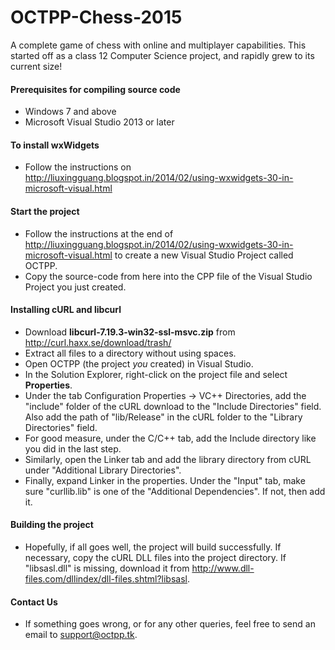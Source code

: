 # OCTPP-Chess-2015
A complete game of chess with online and multiplayer capabilities. This started off as a class 12 Computer Science project, and rapidly grew to its current size!

#### Prerequisites for compiling source code
- Windows 7 and above
- Microsoft Visual Studio 2013 or later

#### To install wxWidgets
- Follow the instructions on http://liuxingguang.blogspot.in/2014/02/using-wxwidgets-30-in-microsoft-visual.html

#### Start the project
- Follow the instructions at the end of http://liuxingguang.blogspot.in/2014/02/using-wxwidgets-30-in-microsoft-visual.html to create a new Visual Studio Project called OCTPP.
- Copy the source-code from here into the CPP file of the Visual Studio Project you just created.

#### Installing cURL and libcurl
- Download <strong>libcurl-7.19.3-win32-ssl-msvc.zip</strong> from http://curl.haxx.se/download/trash/
- Extract all files to a directory without using spaces.
- Open OCTPP (the project _you_ created) in Visual Studio.
- In the Solution Explorer, right-click on the project file and select <strong>Properties</strong>.
- Under the tab Configuration Properties -> VC++ Directories, add the "include" folder of the cURL download to the "Include Directories" field. Also add the path of "lib/Release" in the cURL folder to the "Library Directories" field.
- For good measure, under the C/C++ tab, add the Include directory like you did in the last step.
- Similarly, open the Linker tab and add the library directory from cURL under "Additional Library Directories".
- Finally, expand Linker in the properties. Under the "Input" tab, make sure "curllib.lib" is one of the "Additional Dependencies". If not, then add it.

#### Building the project
- Hopefully, if all goes well, the project will build successfully. If necessary, copy the cURL DLL files into the project directory. If "libsasl.dll" is missing, download it from http://www.dll-files.com/dllindex/dll-files.shtml?libsasl.


#### Contact Us
- If something goes wrong, or for any other queries, feel free to send an email to support@octpp.tk.
